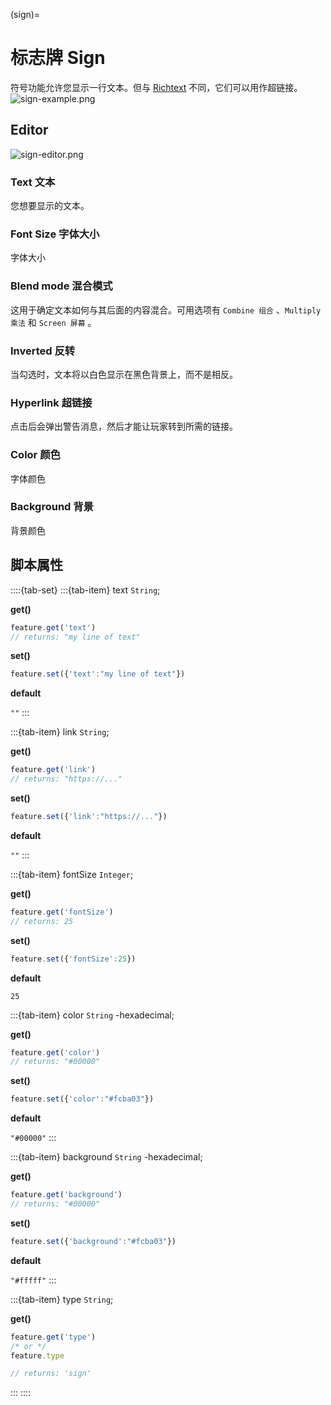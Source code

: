 (sign)=
# 标志牌 Sign

符号功能允许您显示一行文本。但与 [Richtext](https://wiki.cryptovoxels.com/features/richtext) 不同，它们可以用作超链接。
![sign-example.png](https://wiki.cryptovoxels.com/sign-example.png)

## Editor

![sign-editor.png](https://wiki.cryptovoxels.com/sign-editor.png)

### Text 文本

您想要显示的文本。

### Font Size 字体大小

字体大小

### Blend mode 混合模式

这用于确定文本如何与其后面的内容混合。可用选项有 `Combine 组合` 、`Multiply 乘法` 和 `Screen 屏幕` 。

### Inverted 反转

当勾选时，文本将以白色显示在黑色背景上，而不是相反。

### Hyperlink 超链接

点击后会弹出警告消息，然后才能让玩家转到所需的链接。

### Color 颜色

字体颜色

### Background 背景

背景颜色

## 脚本属性

::::{tab-set}
:::{tab-item} text
`String`; 

**get()**

```js
feature.get('text')
// returns: "my line of text"
```

**set()**

```js
feature.set({'text':"my line of text"})
```

**default**

`""`
:::

:::{tab-item} link
`String`; 

**get()**

```js
feature.get('link')
// returns: "https://..."
```

**set()**

```js
feature.set({'link':"https://..."})
```

**default**

`""`
:::

:::{tab-item} fontSize
`Integer`; 

**get()**

```js
feature.get('fontSize')
// returns: 25
```

**set()**

```js
feature.set({'fontSize':25})
```

**default**

`25`

:::{tab-item} color
`String` -hexadecimal; 

**get()**

```js
feature.get('color')
// returns: "#00000"
```

**set()**

```js
feature.set({'color':"#fcba03"})
```

**default**

`"#00000"`
:::

:::{tab-item} background
`String` -hexadecimal; 

**get()**

```js
feature.get('background')
// returns: "#00000"
```

**set()**

```js
feature.set({'background':"#fcba03"})
```

**default**

`"#fffff"`
:::

:::{tab-item} type
`String`;

**get()**

```js
feature.get('type')
/* or */
feature.type

// returns: 'sign'
```
:::
::::



